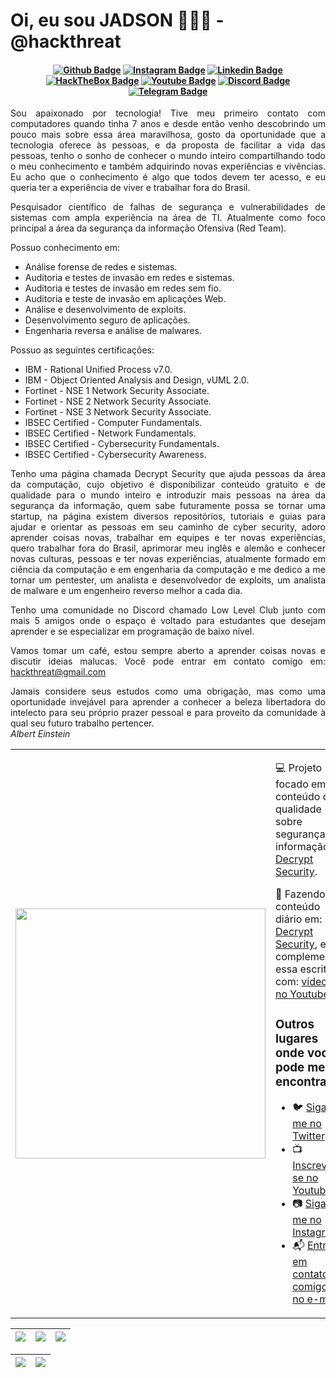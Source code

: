 # Oi, eu sou JADSON 👨🏻‍💻 - @hackthreat

<h4 align="center">

[![Github Badge](https://img.shields.io/badge/-Facebook-blue?style=for-the-badge&logo=Facebook&logoColor=white&link=https://github.com/hackthreat)](https://www.facebook.com/hackthreat/)
[![Instagram Badge](https://img.shields.io/badge/Instagram-E4405F?style=for-the-badge&logo=instagram&logoColor=white)](https://www.instagram.com/hackthreat/)
[![Linkedin Badge](https://img.shields.io/badge/-Linkedin-blue?style=for-the-badge&logo=Linkedin&logoColor=white&link=https://github.com/hackthreat)](https://www.linkedin.com/in/hackthreat/)
[![HackTheBox Badge](https://img.shields.io/badge/HackTheBox-111927?style=for-the-badge&logo=Hack%20The%20Box&logoColor=9FEF00)](https://app.hackthebox.com/profile/1163217)
[![Youtube Badge](https://img.shields.io/badge/YouTube-FF0000?style=for-the-badge&logo=youtube&logoColor=white)](https://www.youtube.com/@h4ckthreat)
[![Discord Badge](https://img.shields.io/badge/Discord-5865F2?style=for-the-badge&logo=discord&logoColor=white)](https://discord.gg/)
[![Telegram Badge](https://img.shields.io/badge/Telegram-2CA5E0?style=for-the-badge&logo=telegram&logoColor=white)](https://t.me/hackthreat)

</h4>

<p align="justify">Sou apaixonado por tecnologia! Tive meu primeiro contato com computadores quando tinha 7 anos e desde então venho descobrindo um pouco mais sobre essa área maravilhosa, gosto da oportunidade que a tecnologia oferece às pessoas, e da proposta de facilitar a vida das pessoas, tenho o sonho de conhecer o mundo inteiro compartilhando todo o meu conhecimento e também adquirindo novas experiências e vivências. Eu acho que o conhecimento é algo que todos devem ter acesso, e eu queria ter a experiência de viver e trabalhar fora do Brasil.</p>

<p align="justify">Pesquisador científico de falhas de segurança e vulnerabilidades de sistemas com ampla experiência na área de TI. Atualmente como foco principal a área da segurança da informação Ofensiva (Red Team).</p>

Possuo conhecimento em:
<ul>
        <li>
          Análise forense de redes e sistemas.
        </li>
        <li>
          Auditoria e testes de invasão em redes e sistemas.
        </li>
        <li>
          Auditoria e testes de invasão em redes sem fio.
        </li>
        <li>
          Auditoria e teste de invasão em aplicações Web.
        </li>
        <li>
          Análise e desenvolvimento de exploits.
        </li>
        <li>
          Desenvolvimento seguro de aplicações.
        </li>
        <li>
          Engenharia reversa e análise de malwares.
        </li>
</ul>

Possuo as seguintes certificações:
<ul>
        <li>
          IBM - Rational Unified Process v7.0.
        </li>
        <li>
          IBM - Object Oriented Analysis and Design, vUML 2.0.
        </li>
        <li>
          Fortinet - NSE 1 Network Security Associate.
        </li>
        <li>
          Fortinet - NSE 2 Network Security Associate.
        </li>
        <li>
          Fortinet - NSE 3 Network Security Associate.
        </li>
        <li>
          IBSEC Certified - Computer Fundamentals.
        </li>
        <li>
          IBSEC Certified - Network Fundamentals.
        </li>
        <li>
          IBSEC Certified - Cybersecurity Fundamentals.
        </li>
        <li>
          IBSEC Certified - Cybersecurity Awareness.
        </li>
</ul>

<p align="justify">Tenho uma página chamada Decrypt Security que ajuda pessoas da área da computação, cujo objetivo é disponibilizar conteúdo gratuito e de qualidade para o mundo inteiro e introduzir mais pessoas na área da segurança da informação, quem sabe futuramente possa se tornar uma startup, na página existem diversos repositórios, tutoriais e guias para ajudar e orientar as pessoas em seu caminho de cyber security, adoro aprender coisas novas, trabalhar em equipes e ter novas experiências, quero trabalhar fora do Brasil, aprimorar meu inglês e alemão e conhecer novas culturas, pessoas e ter novas experiências, atualmente formado em ciência da computação e em engenharia da computação e me dedico a me tornar um pentester, um analista e desenvolvedor de exploits, um analista de malware e um engenheiro reverso melhor a cada dia.</p>

<p align="justify">Tenho uma comunidade no Discord chamado Low Level Club junto com mais 5 amigos onde o espaço é voltado para estudantes que desejam aprender e se especializar em programação de baixo nível.</p>  

<p align="justify">Vamos tomar um café, estou sempre aberto a aprender coisas novas e discutir ideias malucas. Você pode entrar em contato comigo em: <a href=mailto:hackthreat@gmail.com>hackthreat@gmail.com</a></p>

<p align="justify">Jamais considere seus estudos como uma obrigação, mas como uma oportunidade invejável para aprender a conhecer a beleza libertadora do intelecto para seu próprio prazer pessoal e para proveito da comunidade à qual seu futuro trabalho pertencer.<br><i>Albert Einstein</i></br></p>

<table border="0" cellspacing="0" cellpadding="0">
  <tr>
    <td style="border: 0";>
      <img width="400" src="https://i.imgur.com/7TxQnFN.png" />
    </td>
    <td style="border: 0";>
      <p>
        💻 Projeto focado em conteúdo de qualidade sobre segurança da informação: <a href="https://www.instagram.com/decryptsec/">Decrypt Security<a/>.
      </p>
      <p>
        🌙 Fazendo conteúdo diário em: <a href="https://www.instagram.com/decryptsec/">Decrypt Security</a>, eu complemento essa escrita com: <a href="https://www.youtube.com/@decryptsec">vídeos no Youtube</a>.
      </p>
      <h3>Outros lugares onde você pode me encontrar:</h3>
      <ul>
        <li>
          🐦 <a href="https://twitter.com/hackthreat">Siga me no Twitter</a>
        </li>
        <li>
          📺 <a href="https://www.youtube.com/@h4ckthreat/">Inscreva-se no Youtube</a>
        </li>
        <li>
          📷 <a href="https://www.instagram.com/hackthreat/">Siga me no Instagram</a>
        </li>
        <li>
          📬 <a href=mailto:hackthreat@gmail.com>Entre em contato comigo no e-mail</a>
        </li>
      </ul>
    </td>
  </tr>
</table>

| ![](http://github-profile-summary-cards.vercel.app/api/cards/stats?username=hackthreat&theme=nord_dark) | ![](http://github-profile-summary-cards.vercel.app/api/cards/repos-per-language?username=hackthreat&hide=Html&theme=nord_dark) | ![](http://github-profile-summary-cards.vercel.app/api/cards/most-commit-language?username=hackthreat&theme=nord_dark) |
| :-: | :-: | :-: |

| ![](http://github-profile-summary-cards.vercel.app/api/cards/profile-details?username=hackthreat&theme=nord_dark) | ![](https://github-readme-streak-stats.herokuapp.com/?user=hackthreat&hide_border=true&date_format=M%20j%5B%2C%20Y%5D&background=2D3742&stroke=2D3742&ring=6bbbca&fire=6bbbca&currStreakNum=fff&sideNums=6bbbca&currStreakLabel=6bbbca&sideLabels=fff&dates=fff) |
| :-: | :-: |
